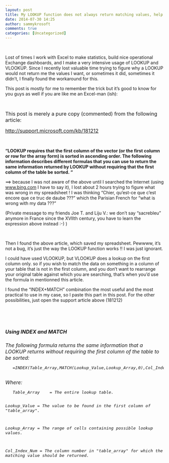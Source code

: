 ```yaml
---
layout: post
title: My LOOKUP function does not always return matching values, help !!
date: 2014-07-30 14:25
author: sammykrosoft
comments: true
categories: [Uncategorized]
---
```

<p>&nbsp;</p><p>Lost of times I work with Excel to make statistics, build nice operational Exchange dashboards, and I make a very intensive usage of LOOKUP and VLOOKUP. Since I recently lost valuable time trying to figure why a LOOKUP would not return me the values I want, or sometimes it did, sometimes it didn’t, I finally found the workaround for this.</p><p>This post is mostly for me to remember the trick but it’s good to know for you guys as well if you are like me an Excel-man (ish):</p><p>&nbsp;</p><p><font size="3">This post is merely a pure copy (commented) from the following article:</font></p><p><a title="http://support.microsoft.com/kb/181212" href="http://support.microsoft.com/kb/181212"><font size="3">http://support.microsoft.com/kb/181212</font></a></p><p>&nbsp;</p><p><strong>“LOOKUP requires that the first column of the vector (or the first column or row for the array form) is sorted in ascending order. The following information describes different formulas that you can use to return the same information returned by LOOKUP without requiring that the first column of the table be sorted. “</strong></p><p>==&gt; because I was not aware of the above until I searched the Internet (using <a href="http://www.bing.com">www.bing.com</a> I have to say it), I lost about 2 hours trying to figure what was wrong in my spreadsheet ! I was thinking “Chier, qu’est-ce que c’est encore que ce truc de daube ???” which the Parisian French for “what is wrong with my data ???” </p><p>(Private message to my friends Joe T. and Liju V.: we don’t say “sacrebleu” anymore in France since the XVIIth century, you have to learn the expression above instead :-) )</p><p>&nbsp;</p><p>Then I found the above article, which saved my spreadsheet. Pewwww, it’s not a bug, it’s just the way the LOOKUP function works !! I was just ignorant.</p><p>I could have used VLOOKUP, but VLOOKUP does a lookup on the first column only. so if you wish to match the data on something in a column of your table that is not in the first column, and you don’t want to rearrange your original table against which you are searching, that’s when you’d use the formula in mentionned this article.</p><p>I found the “INDEX+MATCH” combination the most useful and the most practical to use in my case, so I paste this part in this post. For the other possibilities, just open the support article above (181212)</p><p>&nbsp;</p><p>&nbsp;</p><h5><em><font size="3">Using INDEX and MATCH</font></em></h5><em><font size="3">The following formula returns the same information that a LOOKUP returns without requiring the first column of the table to be sorted: 
</font></em><p><code></code></p><code><pre><em><font size="3">   =INDEX(Table_Array,MATCH(Lookup_Value,Lookup_Array,0),Col_Index_Num)
				</font></em></pre></code><p><em><font size="3">Where: 
</font></em><pre><em><font size="3">   Table_Array    = The entire lookup table.

   Lookup_Value   = The value to be found in the first column of
                    &quot;table_array&quot;.

   Lookup_Array   = The range of cells containing possible
                    lookup values.

   Col_Index_Num  = The column number in &quot;table_array&quot; for which
                    the matching value should be returned.
</font></em>				</pre><code><pre>&nbsp;</pre><pre>
</pre></code></p>
